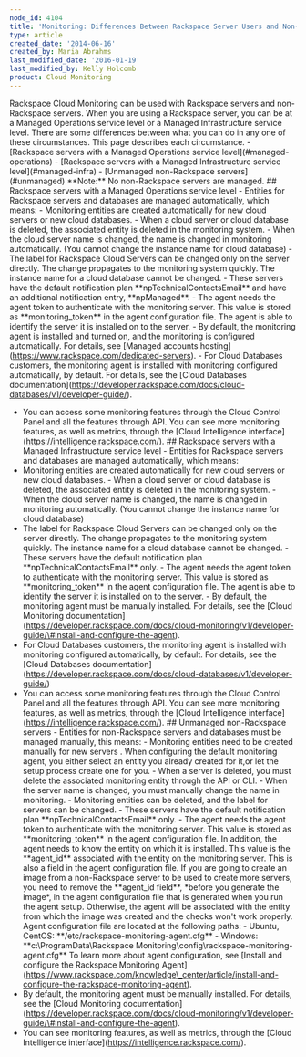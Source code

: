 ```yaml
---
node_id: 4104
title: 'Monitoring: Differences Between Rackspace Server Users and Non-Rackspace Server Users'
type: article
created_date: '2014-06-16'
created_by: Maria Abrahms
last_modified_date: '2016-01-19'
last_modified_by: Kelly Holcomb
product: Cloud Monitoring
---
```


Rackspace Cloud Monitoring can be used with Rackspace servers and
non-Rackspace servers. When you are using a Rackspace server, you can be
at a Managed Operations service level or a Managed Infrastructure
service level. There are some differences between what you can do in any
one of these circumstances. This page describes each circumstance. -
\[Rackspace servers with a Managed Operations service
level\](\#managed-operations) - \[Rackspace servers with a Managed
Infrastructure service level\](\#managed-infra) - \[Unmanaged
non-Rackspace servers\](\#unmanaged) \*\*Note:\*\* No non-Rackspace
servers are managed.  \#\# Rackspace servers with a Managed
Operations service level - Entities for Rackspace servers and databases
are managed automatically, which means: - Monitoring entities are
created automatically for new cloud servers or new cloud databases. -
When a cloud server or cloud database is deleted, the associated entity
is deleted in the monitoring system. - When the cloud server name is
changed, the name is changed in monitoring automatically. (You cannot
change the instance name for cloud database) - The label for Rackspace
Cloud Servers can be changed only on the server directly. The change
propagates to the monitoring system quickly. The instance name for a
cloud database cannot be changed. - These servers have the default
notification plan \*\*npTechnicalContactsEmail\*\* and have an
additional notification entry, \*\*npManaged\*\*. - The agent needs the
agent token to authenticate with the monitoring server. This value is
stored as \*\*monitoring\_token\*\* in the agent configuration file. The
agent is able to identify the server it is installed on to the server. -
By default, the monitoring agent is installed and turned on, and the
monitoring is configured automatically. For details, see \[Managed
accounts hosting\](https://www.rackspace.com/dedicated-servers). - For
Cloud Databases customers, the monitoring agent is installed with
monitoring configured automatically, by default. For details, see the
\[Cloud Databases
documentation\](https://developer.rackspace.com/docs/cloud-databases/v1/developer-guide/).
- You can access some monitoring features through the Cloud Control
Panel and all the features through API. You can see more monitoring
features, as well as metrics, through the \[Cloud Intelligence
interface\](https://intelligence.rackspace.com/).  \#\# Rackspace
servers with a Managed Infrastructure service level - Entities for
Rackspace servers and databases are managed automatically, which means:
- Monitoring entities are created automatically for new cloud servers or
new cloud databases. - When a cloud server or cloud database is deleted,
the associated entity is deleted in the monitoring system. - When the
cloud server name is changed, the name is changed in monitoring
automatically. (You cannot change the instance name for cloud database)
- The label for Rackspace Cloud Servers can be changed only on the
server directly. The change propagates to the monitoring system quickly.
The instance name for a cloud database cannot be changed. - These
servers have the default notification plan
\*\*npTechnicalContactsEmail\*\* only. - The agent needs the agent token
to authenticate with the monitoring server. This value is stored as
\*\*monitoring\_token\*\* in the agent configuration file. The agent is
able to identify the server it is installed on to the server. - By
default, the monitoring agent must be manually installed. For details,
see the \[Cloud Monitoring
documentation\](https://developer.rackspace.com/docs/cloud-monitoring/v1/developer-guide/\#install-and-configure-the-agent).
- For Cloud Databases customers, the monitoring agent is installed with
monitoring configured automatically, by default. For details, see the
\[Cloud Databases
documentation\](https://developer.rackspace.com/docs/cloud-databases/v1/developer-guide/)
- You can access some monitoring features through the Cloud Control
Panel and all the features through API. You can see more monitoring
features, as well as metrics, through the \[Cloud Intelligence
interface\](https://intelligence.rackspace.com/).  \#\# Unmanaged
non-Rackspace servers - Entities for non-Rackspace servers and databases
must be managed manually, this means: - Monitoring entities need to be
created manually for new servers . When configuring the default
monitoring agent, you either select an entity you already created for
it,or let the setup process create one for you. - When a server is
deleted, you must delete the associated monitoring entity through the
API or CLI. - When the server name is changed, you must manually change
the name in monitoring. - Monitoring entities can be deleted, and the
label for servers can be changed. - These servers have the default
notification plan \*\*npTechnicalContactsEmail\*\* only. - The agent
needs the agent token to authenticate with the monitoring server. This
value is stored as \*\*monitoring\_token\*\* in the agent configuration
file. In addition, the agent needs to know the entity on which it is
installed. This value is the \*\*agent\_id\*\* associated with the
entity on the monitoring server. This is also a field in the agent
configuration file. If you are going to create an image from a
non-Rackspace server to be used to create more servers, you need to
remove the \*\*agent\_id field\*\*, \*before you generate the image\*,
in the agent configuration file that is generated when you run the agent
setup. Otherwise, the agent will be associated with the entity from
which the image was created and the checks won't work properly. Agent
configuration file are located at the following paths: - Ubuntu, CentOS:
\*\*/etc/rackspace-monitoring-agent.cfg\*\* - Windows:
\*\*c:\\ProgramData\\Rackspace
Monitoring\\config\\rackspace-monitoring-agent.cfg\*\* To learn more
about agent configuration, see \[Install and configure the Rackspace
Monitoring
Agent\](https://www.rackspace.com/knowledge\_center/article/install-and-configure-the-rackspace-monitoring-agent).
- By default, the monitoring agent must be manually installed. For
details, see the \[Cloud Monitoring
documentation\](https://developer.rackspace.com/docs/cloud-monitoring/v1/developer-guide/\#install-and-configure-the-agent).
- You can see monitoring features, as well as metrics, through the
\[Cloud Intelligence interface\](https://intelligence.rackspace.com/).

